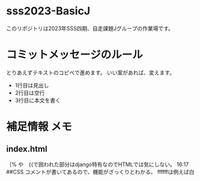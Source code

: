 # sss2023-BasicJ
このリポジトリは2023年SSS四期、自走課題Jグループの作業場です。

# コミットメッセージのルール
とりあえずテキストのコピペで進めます。
いい案があれば、変えます。

- 1行目は見出し
- 2行目は空行
- 3行目に本文を書く

# 補足情報 メモ
## index.html
｛% や　{{で囲われた部分はdjango特有なのでHTMLでは気にしない。
16:17
##CSS
コメントが書いてあるので、機能がざっくりとわかる。
ffffffは例えば白
